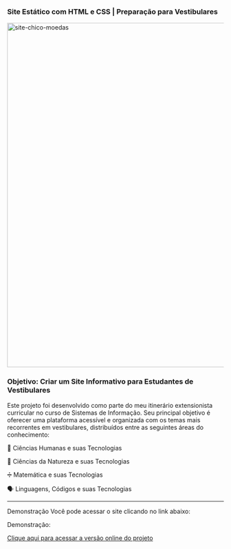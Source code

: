 ### Site Estático com HTML e CSS | Preparação para Vestibulares
<img src="https://github.com/user-attachments/assets/10c3d0e6-01ba-4122-b41f-e13e10cd2223" alt="site-chico-moedas" width="800" />

### Objetivo: Criar um Site Informativo para Estudantes de Vestibulares
Este projeto foi desenvolvido como parte do meu itinerário extensionista curricular no curso de Sistemas de Informação.
Seu principal objetivo é oferecer uma plataforma acessível e organizada com os temas mais recorrentes em vestibulares, distribuídos entre as seguintes áreas do conhecimento:

🧠 Ciências Humanas e suas Tecnologias

🔬 Ciências da Natureza e suas Tecnologias

➗ Matemática e suas Tecnologias

🗣️ Linguagens, Códigos e suas Tecnologias

---

 Demonstração
Você pode acessar o site clicando no link abaixo:

Demonstração:

<a href="https://pablo-cruzbr.github.io/site-chicos-moedas-itinerario-extensionista/" target="_blank">Clique aqui para acessar a versão online do projeto</a>

